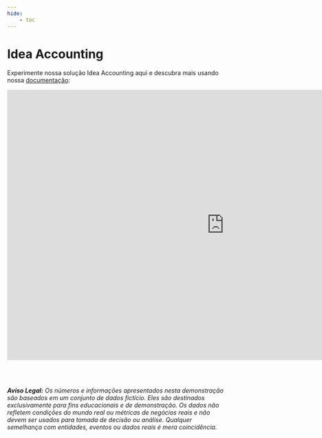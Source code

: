 ```yaml
---
hide:
    - toc
---
```



# Idea Accounting

Experimente nossa solução Idea Accounting aqui e descubra mais usando nossa [documentação](./ficha_tecnica.md):

<iframe title="Idea Accounting" width="1008" height="627.6" src="https://app.powerbi.com/view?r=eyJrIjoiOTZlYzdlMzQtYjVhMi00MWIwLWIyYzgtMTQyNjU1Mzc4Yzc2IiwidCI6Ijk0ODViZDU1LTkyYzAtNDIxMi05NmNhLTkxNDNiYjhhNzA0NSJ9" frameborder="0" allowFullScreen="true"></iframe>

<br><br>

***Aviso Legal:** Os números e informações apresentados nesta demonstração são baseados em um conjunto de dados fictício. Eles são destinados exclusivamente para fins educacionais e de demonstração. Os dados não refletem condições do mundo real ou métricas de negócios reais e não devem ser usados ​​para tomada de decisão ou análise. Qualquer semelhança com entidades, eventos ou dados reais é mera coincidência.*
